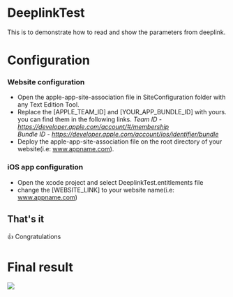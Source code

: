 # DeeplinkTest
This is to demonstrate how to read and show the parameters from deeplink.

# Configuration

### Website configuration
- Open the apple-app-site-association file in SiteConfiguration folder with any Text Edition Tool.
- Replace the [APPLE_TEAM_ID] and [YOUR_APP_BUNDLE_ID] with yours. you can find them in the following links. 
  *Team ID - https://developer.apple.com/account/#/membership*  
  *Bundle ID - https://developer.apple.com/account/ios/identifier/bundle* 
- Deploy the apple-app-site-association file on the root directory of your website(i.e: www.appname.com).

### iOS app configuration
- Open the xcode project and select DeeplinkTest.entitlements file 
- change the [WEBSITE_LINK] to your website name(i.e: www.appname.com)

## That's it
:+1: Congratulations

# Final result
![](/Screenshot/deeplink_test.gif)


